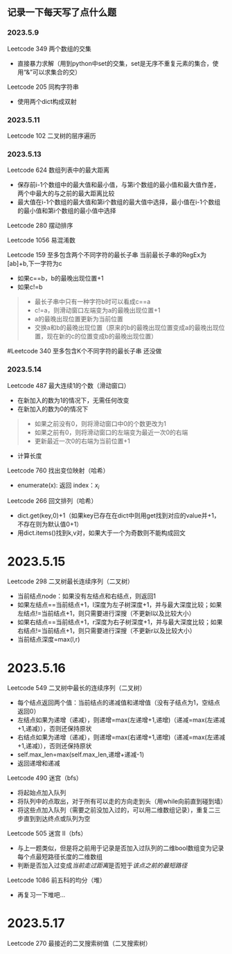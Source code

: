 ## 记录一下每天写了点什么题
### 2023.5.9
Leetcode 349 两个数组的交集
* 直接暴力求解（用到python中set的交集，set是无序不重复元素的集合，使用“&”可以求集合的交）

Leetcode 205 同构字符串
* 使用两个dict构成双射

### 2023.5.11
Leetcode 102 二叉树的层序遍历

### 2023.5.13
Leetcode 624 数组列表中的最大距离
* 保存前i-1个数组中的最大值和最小值，与第i个数组的最小值和最大值作差，两个中最大的与之前的最大距离比较
* 最大值在i-1个数组的最大值和第i个数组的最大值中选择，最小值在i-1个数组的最小值和第i个数组的最小值中选择

Leetcode 280 摆动排序

Leetcode 1056 易混淆数

Leetcode 159 至多包含两个不同字符的最长子串
当前最长子串的RegEx为[ab]+b,下一字符为c
* 如果c==b，b的最晚出现位置+1
* 如果c!=b
>* 最长子串中只有一种字符b时可以看成c==a
>* c!=a，则滑动窗口左端变为a的最晚出现位置+1
>* a的最晚出现位置更新为当前位置
>* 交换a和b的最晚出现位置（原来的b的最晚出现位置变成a的最晚出现位置，现在新的c的位置变成b的最晚出现位置）

#Leetcode 340 至多包含K个不同字符的最长子串 还没做

### 2023.5.14
Leetcode 487 最大连续1的个数（滑动窗口）
* 在新加入的数为1的情况下，无需任何改变
* 在新加入的数为0的情况下
>* 如果之前没有0，则将滑动窗口中0的个数更改为1
>* 如果之前有0，则将滑动窗口的左端变为最近一次0的右端
>* 更新最近一次0的右端为当前位置+1
* 计算长度

Leetcode 760 找出变位映射（哈希）
* enumerate(x): 返回 index：$x_i$

Leetcode 266 回文排列（哈希）
* dict.get(key,0)+1（如果key已存在在dict中则用get找到对应的value并+1，不存在则为默认值0+1）
* 用dict.items()找到k,v对，如果大于一个为奇数则不能构成回文

# 2023.5.15
Leetcode 298 二叉树最长连续序列（二叉树）
* 当前结点node：如果没有左结点和右结点，则返回1
* 如果左结点==当前结点+1，l深度为左子树深度+1，并与最大深度比较；如果左结点!=当前结点+1，则只需要进行深搜（不更新l以及比较大小）
* 如果右结点==当前结点+1，r深度为右子树深度+1，并与最大深度比较；如果右结点!=当前结点+1，则只需要进行深搜（不更新r以及比较大小）
* 当前结点深度=max(l,r)

# 2023.5.16
Leetcode 549 二叉树中最长的连续序列（二叉树）
* 每个结点返回两个值：当前结点的递减值和递增值（没有子结点为1，空结点返回0）
* 左结点如果为递增（递减），则递增=max(左递增+1,递增)（递减=max(左递减+1,递减)），否则还保持原状
* 右结点如果为递增（递减），则递增=max(右递增+1,递增)（递减=max(左递减+1,递减)），否则还保持原状
* self.max_len=max(self.max_len,递增+递减-1)
* 返回递增和递减

Leetcode 490 迷宫（bfs）
* 将起始点加入队列
* 将队列中的点取出，对于所有可以走的方向走到头（用while向前直到碰到墙）
* 将这些点加入队列（需要之前没加入过的，可以用二维数组记录），重复二三步直到到达终点或队列为空

Leetcode 505 迷宫 II（bfs）
* 与上一题类似，但是将之前用于记录是否加入过队列的二维bool数组变为记录每个点最短路径长度的二维数组
* 判断是否加入过变成*当前走过距离*是否短于*该点之前的最短路径*

Leetcode 1086 前五科的均分（堆）
* 再复习一下堆吧...

# 2023.5.17
Leetcode 270 最接近的二叉搜索树值（二叉搜索树）




